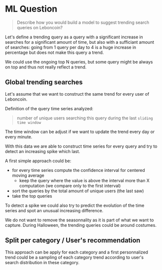 # ML Question

> Describe how you would build a model to suggest trending search queries on Leboncoin?

Let's define a trending query as a query with a significant increase in searches for a significant amount of time, but also with a sufficiant amount of searches: going from 1 query per day to 4 is a huge increase in percentage but does not make this query a trend.

We could use the ongoing top N queries, but some query might be always on top and thus not really reflect a trend.

## Global trending searches

Let's assume that we want to construct the same trend for every user of Leboncoin.

Definition of the query time series analyzed:

> number of unique users searching this query during the last `sliding time window`

The time window can be adjust if we want to update the trend every day or every minute.

With this data we are able to construct time series for every query and try to detect an increasing spike which last.

A first simple approach could be:
- for every time series compute the confidence interval for centered moving average
  - keep the query where the value is above the interval more than X computation (we compare only to the first interval)
- sort the queries by the total amount of unique users (the last saw)
- take the top queries 

To detect a spike we could also try to predict the evolution of the time series and spot an unusual increasing difference.

We do not want to remove the seasonnality as it is part of what we want to capture. During Halloween, the trending queries could be around costumes.

## Split per category / User's recommendation

This approach can be apply for each category and a first personnalized trend could be a sampling of each category trend according to user's search distribution in these category.


